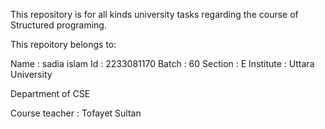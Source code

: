 
This repository is for all kinds university tasks regarding the course of Structured programing.

This repoitory belongs to:

Name      : sadia islam
Id        : 2233081170
Batch     : 60
Section   : E
Institute : Uttara University

Department of CSE

Course teacher : Tofayet Sultan
